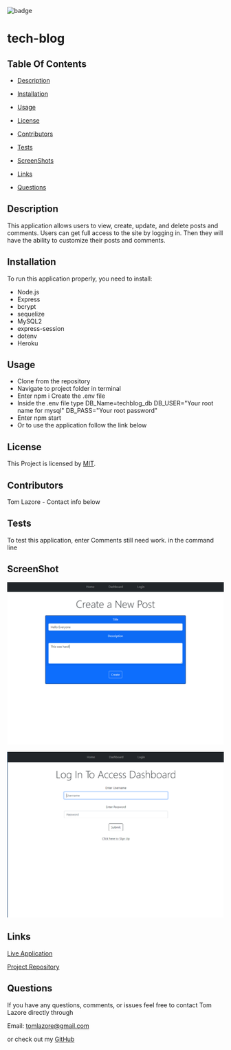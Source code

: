 

  ![badge](https://img.shields.io/badge/license-MIT-brightgreen)
  
  # tech-blog
  

  ## Table Of Contents

  * [Description](#description)

  * [Installation](#installation)

  * [Usage](#usage)

  * [License](#license)

  * [Contributors](#contributors)

  * [Tests](#tests)

  * [ScreenShots](#screenshots)

  * [Links](#links)

  * [Questions](#questions)

  ## Description

  This application allows users to view, create, update, and delete posts and comments. Users can get full access to the site by logging in. Then they will have the ability to customize their posts and comments.
  
  ## Installation

  To run this application properly, you need to install:
  
  * Node.js
  * Express
  * bcrypt
  * sequelize
  * MySQL2
  * express-session
  * dotenv
  * Heroku
  

  ## Usage
  
  * Clone from the repository
  * Navigate to project folder in terminal
  * Enter npm i Create the .env file
  * Inside the .env file type DB_Name=techblog_db DB_USER="Your root name for mysql" DB_PASS="Your root password"
  * Enter npm start
  * Or to use the application follow the link below
  
  
  ## License
  
  This Project is licensed by [MIT](https://choosealicense.com/licenses/mit/).
  
  ## Contributors

  Tom Lazore - Contact info below
  
  ## Tests
  
  To test this application, enter Comments still need work. in the command line

  ## ScreenShot

  ![Screenshot](assets/screenshot.png)
  
  ![Screenshot](assets/screenshot2.png)

  ## Links

  [Live Application](https://tom-blog-ad9726927b47.herokuapp.com/)

  [Project Repository](https://github.com/tlaze/tech-blog)
  
  
  ## Questions

  If you have any questions, comments, or issues feel free to contact Tom Lazore directly through
  
  Email: tomlazore@gmail.com

  or check out my [GitHub](https://github.com/tlaze)

  
